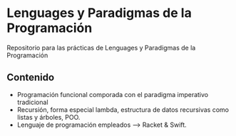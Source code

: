 # Lenguages y Paradigmas de la Programación

Repositorio para las prácticas de Lenguages y Paradigmas de la Programación

## Contenido

- Programación funcional comporada con el paradigma imperativo tradicional
- Recursión, forma especial lambda, estructura de datos recursivas como listas y árboles, POO.
- Lenguaje de programación empleados --> Racket & Swift.
